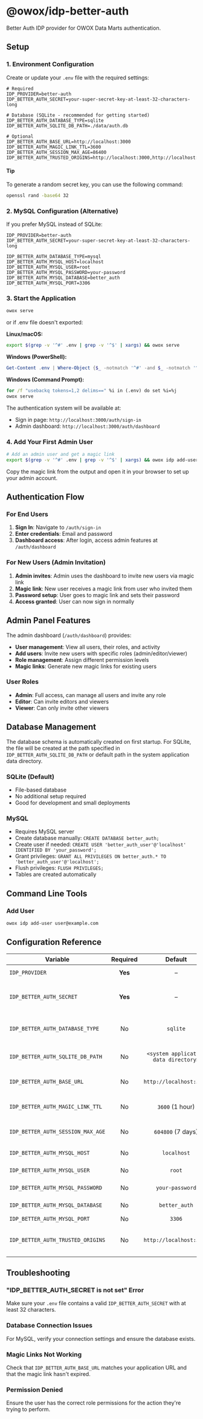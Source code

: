 # @owox/idp-better-auth

Better Auth IDP provider for OWOX Data Marts authentication.

## Setup

### 1. Environment Configuration

Create or update your `.env` file with the required settings:

```env
# Required
IDP_PROVIDER=better-auth
IDP_BETTER_AUTH_SECRET=your-super-secret-key-at-least-32-characters-long

# Database (SQLite - recommended for getting started)
IDP_BETTER_AUTH_DATABASE_TYPE=sqlite
IDP_BETTER_AUTH_SQLITE_DB_PATH=./data/auth.db

# Optional
IDP_BETTER_AUTH_BASE_URL=http://localhost:3000
IDP_BETTER_AUTH_MAGIC_LINK_TTL=3600
IDP_BETTER_AUTH_SESSION_MAX_AGE=86400
IDP_BETTER_AUTH_TRUSTED_ORIGINS=http://localhost:3000,http://localhost:3001
```

#### Tip

To generate a random secret key, you can use the following command:

```bash
openssl rand -base64 32
```

### 2. MySQL Configuration (Alternative)

If you prefer MySQL instead of SQLite:

```env
IDP_PROVIDER=better-auth
IDP_BETTER_AUTH_SECRET=your-super-secret-key-at-least-32-characters-long

IDP_BETTER_AUTH_DATABASE_TYPE=mysql
IDP_BETTER_AUTH_MYSQL_HOST=localhost
IDP_BETTER_AUTH_MYSQL_USER=root
IDP_BETTER_AUTH_MYSQL_PASSWORD=your-password
IDP_BETTER_AUTH_MYSQL_DATABASE=better_auth
IDP_BETTER_AUTH_MYSQL_PORT=3306
```

### 3. Start the Application

```bash
owox serve
```

or if .env file doesn't exported:

**Linux/macOS:**

```bash
export $(grep -v '^#' .env | grep -v '^$' | xargs) && owox serve
```

**Windows (PowerShell):**

```powershell
Get-Content .env | Where-Object {$_ -notmatch '^#' -and $_ -notmatch '^$'} | ForEach-Object {$name, $value = $_.split('=', 2); Set-Variable -Name $name -Value $value}; owox serve
```

**Windows (Command Prompt):**

```cmd
for /f "usebackq tokens=1,2 delims==" %i in (.env) do set %i=%j
owox serve
```

The authentication system will be available at:

- Sign in page: `http://localhost:3000/auth/sign-in`
- Admin dashboard: `http://localhost:3000/auth/dashboard`

### 4. Add Your First Admin User

```bash
# Add an admin user and get a magic link
export $(grep -v '^#' .env | grep -v '^$' | xargs) && owox idp add-user admin@yourdomain.com
```

Copy the magic link from the output and open it in your browser to set up your admin account.

## Authentication Flow

### For End Users

1. **Sign In**: Navigate to `/auth/sign-in`
2. **Enter credentials**: Email and password
3. **Dashboard access**: After login, access admin features at `/auth/dashboard`

### For New Users (Admin Invitation)

1. **Admin invites**: Admin uses the dashboard to invite new users via magic link
2. **Magic link**: New user receives a magic link from user who invited them
3. **Password setup**: User goes to magic link and sets their password
4. **Access granted**: User can now sign in normally

## Admin Panel Features

The admin dashboard (`/auth/dashboard`) provides:

- **User management**: View all users, their roles, and activity
- **Add users**: Invite new users with specific roles (admin/editor/viewer)
- **Role management**: Assign different permission levels
- **Magic links**: Generate new magic links for existing users

### User Roles

- **Admin**: Full access, can manage all users and invite any role
- **Editor**: Can invite editors and viewers
- **Viewer**: Can only invite other viewers

## Database Management

The database schema is automatically created on first startup. For SQLite, the file will be created at the path specified in `IDP_BETTER_AUTH_SQLITE_DB_PATH` or default path in the system application data directory.

### SQLite (Default)

- File-based database
- No additional setup required
- Good for development and small deployments

### MySQL

- Requires MySQL server
- Create database manually: `CREATE DATABASE better_auth;`
- Create user if needed: `CREATE USER 'better_auth_user'@'localhost' IDENTIFIED BY 'your_password';`
- Grant privileges: `GRANT ALL PRIVILEGES ON better_auth.* TO 'better_auth_user'@'localhost';`
- Flush privileges: `FLUSH PRIVILEGES;`
- Tables are created automatically

## Command Line Tools

### Add User

```bash
owox idp add-user user@example.com
```

## Configuration Reference

| Variable                          | Required |          Default          | Description                                 |
| --------------------------------- | :------: | :-----------------------: | ------------------------------------------- |
| `IDP_PROVIDER`                    | **Yes**  |             –             | Set to `better-auth`                        |
| `IDP_BETTER_AUTH_SECRET`          | **Yes**  |             –             | Secret key for signing (min. 32 characters) |
| `IDP_BETTER_AUTH_DATABASE_TYPE`   |    No    |         `sqlite`          | Database type: `sqlite` or `mysql`          |
| `IDP_BETTER_AUTH_SQLITE_DB_PATH`  |    No    | `<system application data directory>` | SQLite database file path                   |
| `IDP_BETTER_AUTH_BASE_URL`        |    No    |  `http://localhost:3000`  | Base URL for magic links                    |
| `IDP_BETTER_AUTH_MAGIC_LINK_TTL`  |    No    |      `3600` (1 hour)      | Magic link expiration (seconds)             |
| `IDP_BETTER_AUTH_SESSION_MAX_AGE` |    No    |     `604800` (7 days)     | Session duration (seconds)                  |
| `IDP_BETTER_AUTH_MYSQL_HOST`      |    No    |        `localhost`        | MySQL host                                  |
| `IDP_BETTER_AUTH_MYSQL_USER`      |    No    |          `root`           | MySQL user                                  |
| `IDP_BETTER_AUTH_MYSQL_PASSWORD`  |    No    |      `your-password`      | MySQL password                              |
| `IDP_BETTER_AUTH_MYSQL_DATABASE`  |    No    |        `better_auth`        | MySQL database                              |
| `IDP_BETTER_AUTH_MYSQL_PORT`      |    No    |          `3306`           | MySQL port                                  |
| `IDP_BETTER_AUTH_TRUSTED_ORIGINS` |    No    |  `http://localhost:3000`  | Trusted origins for auth service            |

## Troubleshooting

### "IDP_BETTER_AUTH_SECRET is not set" Error

Make sure your `.env` file contains a valid `IDP_BETTER_AUTH_SECRET` with at least 32 characters.

### Database Connection Issues

For MySQL, verify your connection settings and ensure the database exists.

### Magic Links Not Working

Check that `IDP_BETTER_AUTH_BASE_URL` matches your application URL and that the magic link hasn't expired.

### Permission Denied

Ensure the user has the correct role permissions for the action they're trying to perform.
